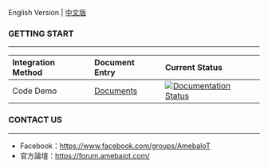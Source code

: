 English Version | [中文版](./README.zh.md)

### GETTING START
---

|Integration Method|Document Entry|Current Status|
|:----|:-----|:-----|
|Code Demo |[Documents](https://rtd-test-en.readthedocs.io/en/latest/) |[![Documentation Status](https://readthedocs.org/projects/code-blocks-en/badge/?version=latest)](https://readthedocs.org/projects/rtd-test-en/)|


### CONTACT US
---

- Facebook：https://www.facebook.com/groups/AmebaIoT
- 官方論壇：https://forum.amebaiot.com/ 
